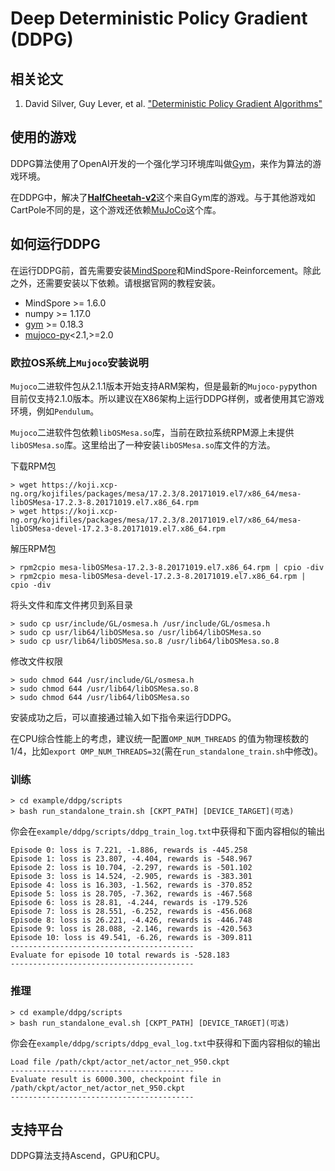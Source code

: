 # Deep Deterministic Policy Gradient (DDPG)

## 相关论文

1. David Silver, Guy Lever, et al. ["Deterministic Policy Gradient Algorithms"](https://proceedings.mlr.press/v32/silver14.pdf)

## 使用的游戏

DDPG算法使用了OpenAI开发的一个强化学习环境库叫做[Gym](https://github.com/openai/gym)，来作为算法的游戏环境。

在DDPG中，解决了[**HalfCheetah-v2**](https://gym.openai.com/envs/HalfCheetah-v2/)这个来自Gym库的游戏。与于其他游戏如CartPole不同的是，这个游戏还依赖[MuJoCo](https://github.com/openai/mujoco-py)这个库。

## 如何运行DDPG

在运行DDPG前，首先需要安装[MindSpore](https://www.mindspore.cn/install)和MindSpore-Reinforcement。除此之外，还需要安装以下依赖。请根据官网的教程安装。

- MindSpore >= 1.6.0
- numpy >= 1.17.0
- [gym](https://github.com/openai/gym) >= 0.18.3
- [mujoco-py](https://github.com/openai/mujoco-py)<2.1,>=2.0

### 欧拉OS系统上`Mujoco`安装说明

`Mujoco`二进软件包从2.1.1版本开始支持ARM架构，但是最新的`Mujoco-py`python目前仅支持2.1.0版本。所以建议在X86架构上运行DDPG样例，或者使用其它游戏环境，例如`Pendulum`。

`Mujoco`二进软件包依赖`libOSMesa.so`库，当前在欧拉系统RPM源上未提供`libOSMesa.so`库。这里给出了一种安装`libOSMesa.so`库文件的方法。

下载RPM包

```shell
> wget https://koji.xcp-ng.org/kojifiles/packages/mesa/17.2.3/8.20171019.el7/x86_64/mesa-libOSMesa-17.2.3-8.20171019.el7.x86_64.rpm
> wget https://koji.xcp-ng.org/kojifiles/packages/mesa/17.2.3/8.20171019.el7/x86_64/mesa-libOSMesa-devel-17.2.3-8.20171019.el7.x86_64.rpm
```

解压RPM包

```shell
> rpm2cpio mesa-libOSMesa-17.2.3-8.20171019.el7.x86_64.rpm | cpio -div
> rpm2cpio mesa-libOSMesa-devel-17.2.3-8.20171019.el7.x86_64.rpm | cpio -div
```

将头文件和库文件拷贝到系目录

```shell
> sudo cp usr/include/GL/osmesa.h /usr/include/GL/osmesa.h
> sudo cp usr/lib64/libOSMesa.so /usr/lib64/libOSMesa.so
> sudo cp usr/lib64/libOSMesa.so.8 /usr/lib64/libOSMesa.so.8
```

修改文件权限

```shell
> sudo chmod 644 /usr/include/GL/osmesa.h
> sudo chmod 644 /usr/lib64/libOSMesa.so.8
> sudo chmod 644 /usr/lib64/libOSMesa.so
```

安装成功之后，可以直接通过输入如下指令来运行DDPG。

在CPU综合性能上的考虑，建议统一配置`OMP_NUM_THREADS` 的值为物理核数的1/4，比如`export OMP_NUM_THREADS=32`(需在`run_standalone_train.sh`中修改)。

### 训练

```shell
> cd example/ddpg/scripts
> bash run_standalone_train.sh [CKPT_PATH] [DEVICE_TARGET](可选)
```

你会在`example/ddpg/scripts/ddpg_train_log.txt`中获得和下面内容相似的输出

```shell
Episode 0: loss is 7.221, -1.886, rewards is -445.258
Episode 1: loss is 23.807, -4.404, rewards is -548.967
Episode 2: loss is 10.704, -2.297, rewards is -501.102
Episode 3: loss is 14.524, -2.905, rewards is -383.301
Episode 4: loss is 16.303, -1.562, rewards is -370.852
Episode 5: loss is 28.705, -7.362, rewards is -467.568
Episode 6: loss is 28.81, -4.244, rewards is -179.526
Episode 7: loss is 28.551, -6.252, rewards is -456.068
Episode 8: loss is 26.221, -4.426, rewards is -446.748
Episode 9: loss is 28.088, -2.146, rewards is -420.563
Episode 10: loss is 49.541, -6.26, rewards is -309.811
-----------------------------------------
Evaluate for episode 10 total rewards is -528.183
-----------------------------------------
```

### 推理

```shell
> cd example/ddpg/scripts
> bash run_standalone_eval.sh [CKPT_PATH] [DEVICE_TARGET](可选)
```

你会在`example/ddpg/scripts/ddpg_eval_log.txt`中获得和下面内容相似的输出

```shell
Load file /path/ckpt/actor_net/actor_net_950.ckpt
-----------------------------------------
Evaluate result is 6000.300, checkpoint file in /path/ckpt/actor_net/actor_net_950.ckpt
-----------------------------------------
```

## 支持平台

DDPG算法支持Ascend，GPU和CPU。
